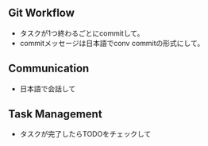 ## Git Workflow
- タスクが1つ終わるごとにcommitして。
- commitメッセージは日本語でconv commitの形式にして。

## Communication
- 日本語で会話して

## Task Management
- タスクが完了したらTODOをチェックして